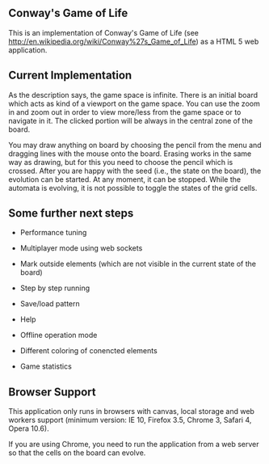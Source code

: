 Conway's Game of Life
---------------------

This is an implementation of Conway's Game of Life (see http://en.wikipedia.org/wiki/Conway%27s_Game_of_Life) as a HTML 5 web application.

Current Implementation
----------------------

As the description says, the game space is infinite. There is an initial board which acts as kind of a viewport on the game space. You can use the zoom in and zoom out in order to view more/less from the game space or to navigate in it. The clicked portion will be always in the central zone of the board.

You may draw anything on board by choosing the pencil from the menu and dragging lines with the mouse onto the board. Erasing works in the same way as drawing, but for this you need to choose the pencil which is crossed. After you are happy with the seed (i.e., the state on the board), the evolution can be started. At any moment, it can be stopped. While the automata is evolving, it is not possible to toggle the states of the grid cells.

Some further next steps
-----------------------

- Performance tuning

- Multiplayer mode using web sockets

- Mark outside elements (which are not visible in the current state of the board)

- Step by step running

- Save/load pattern

- Help

- Offline operation mode

- Different coloring of conencted elements

- Game statistics

Browser Support
-----------------------	

This application only runs in browsers with canvas, local storage and web workers support (minimum version: IE 10, Firefox 3.5, Chrome 3, Safari 4, Opera 10.6).	

If you are using Chrome, you need to run the application from a web server so that the cells on the board can evolve.